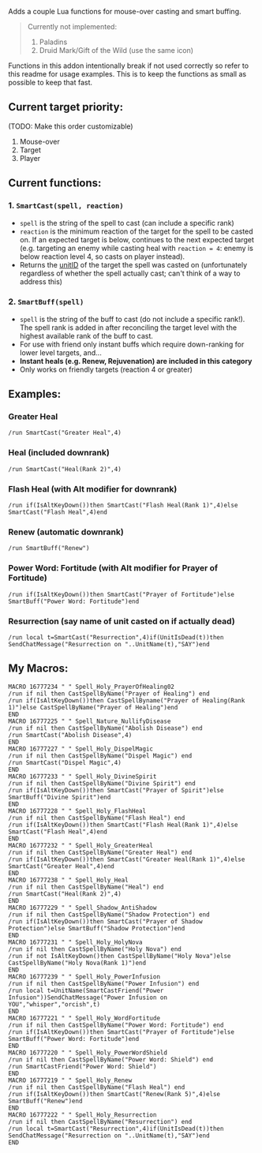 Adds a couple Lua functions for mouse-over casting and smart buffing.

>   Currently not implemented:
>   1.  Paladins
>   2.  Druid Mark/Gift of the Wild (use the same icon)

Functions in this addon intentionally break if not used correctly so refer to
this readme for usage examples. This is to keep the functions as small as
possible to keep that fast.

## Current target priority:

(TODO: Make this order customizable)

1.  Mouse-over
2.  Target
3.  Player

## Current functions:

### 1. `SmartCast(spell, reaction)`
-   `spell` is the string of the spell to cast (can include a specific rank)
-   `reaction` is the minimum reaction of the target for the spell to be casted
    on. If an expected target is below, continues to the next expected target
    (e.g. targeting an enemy while casting heal with `reaction = 4`: enemy is
    below reaction level 4, so casts on player instead).
-   Returns the [unitID](http://wowprogramming.com/docs/api_types#unitID) of
    the target the spell was casted on (unfortunately regardless of whether the
    spell actually cast; can't think of a way to address this)

### 2. `SmartBuff(spell)`
-   `spell` is the string of the buff to cast (do not include a specific
    rank!). The spell rank is added in after reconciling the target level with
    the highest available rank of the buff to cast.
-   For use with friend only instant buffs which require down-ranking for lower
    level targets, and...
-   **Instant heals (e.g. Renew, Rejuvenation) are included in this category**
-   Only works on friendly targets (reaction 4 or greater)

## Examples:

### Greater Heal
```
/run SmartCast("Greater Heal",4)
```

### Heal (included downrank)
```
/run SmartCast("Heal(Rank 2)",4)
```

### Flash Heal (with Alt modifier for downrank)
```
/run if(IsAltKeyDown())then SmartCast("Flash Heal(Rank 1)",4)else SmartCast("Flash Heal",4)end
```

### Renew (automatic downrank)
```
/run SmartBuff("Renew")
```

### Power Word: Fortitude (with Alt modifier for Prayer of Fortitude)
```
/run if(IsAltKeyDown())then SmartCast("Prayer of Fortitude")else SmartBuff("Power Word: Fortitude")end
```

### Resurrection (say name of unit casted on if actually dead)
```
/run local t=SmartCast("Resurrection",4)if(UnitIsDead(t))then SendChatMessage("Resurrection on "..UnitName(t),"SAY")end
```

## My Macros:

```
MACRO 16777234 " " Spell_Holy_PrayerOfHealing02
/run if nil then CastSpellByName("Prayer of Healing") end
/run if(IsAltKeyDown())then CastSpellByname("Prayer of Healing(Rank 1)")else CastSpellByName("Prayer of Healing")end
END
MACRO 16777225 " " Spell_Nature_NullifyDisease
/run if nil then CastSpellByName("Abolish Disease") end
/run SmartCast("Abolish Disease",4)
END
MACRO 16777227 " " Spell_Holy_DispelMagic
/run if nil then CastSpellByName("Dispel Magic") end
/run SmartCast("Dispel Magic",4)
END
MACRO 16777233 " " Spell_Holy_DivineSpirit
/run if nil then CastSpellByName("Divine Spirit") end
/run if(IsAltKeyDown())then SmartCast("Prayer of Spirit")else SmartBuff("Divine Spirit")end
END
MACRO 16777228 " " Spell_Holy_FlashHeal
/run if nil then CastSpellByName("Flash Heal") end
/run if(IsAltKeyDown())then SmartCast("Flash Heal(Rank 1)",4)else SmartCast("Flash Heal",4)end
END
MACRO 16777232 " " Spell_Holy_GreaterHeal
/run if nil then CastSpellByName("Greater Heal") end
/run if(IsAltKeyDown())then SmartCast("Greater Heal(Rank 1)",4)else SmartCast("Greater Heal",4)end
END
MACRO 16777238 " " Spell_Holy_Heal
/run if nil then CastSpellByName("Heal") end
/run SmartCast("Heal(Rank 2)",4)
END
MACRO 16777229 " " Spell_Shadow_AntiShadow
/run if nil then CastSpellByName("Shadow Protection") end
/run if(IsAltKeyDown())then SmartCast("Prayer of Shadow Protection")else SmartBuff("Shadow Protection")end
END
MACRO 16777231 " " Spell_Holy_HolyNova
/run if nil then CastSpellByName("Holy Nova") end
/run if not IsAltKeyDown()then CastSpellByName("Holy Nova")else CastSpellByName("Holy Nova(Rank 1)")end
END
MACRO 16777239 " " Spell_Holy_PowerInfusion
/run if nil then CastSpellByName("Power Infusion") end
/run local t=UnitName(SmartCastFriend("Power Infusion"))SendChatMessage("Power Infusion on YOU","whisper","orcish",t)
END
MACRO 16777221 " " Spell_Holy_WordFortitude
/run if nil then CastSpellByName("Power Word: Fortitude") end
/run if(IsAltKeyDown())then SmartCast("Prayer of Fortitude")else SmartBuff("Power Word: Fortitude")end
END
MACRO 16777220 " " Spell_Holy_PowerWordShield
/run if nil then CastSpellByName("Power Word: Shield") end
/run SmartCastFriend("Power Word: Shield")
END
MACRO 16777219 " " Spell_Holy_Renew
/run if nil then CastSpellByName("Flash Heal") end
/run if(IsAltKeyDown())then SmartCast("Renew(Rank 5)",4)else SmartBuff("Renew")end
END
MACRO 16777222 " " Spell_Holy_Resurrection
/run if nil then CastSpellByName("Resurrection") end
/run local t=SmartCast("Resurrection",4)if(UnitIsDead(t))then SendChatMessage("Resurrection on "..UnitName(t),"SAY")end
END
```
